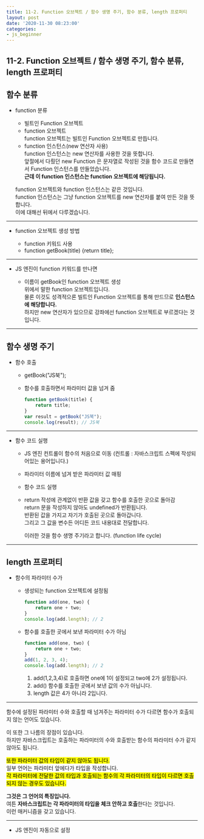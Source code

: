 ```yaml
---
title: 11-2. Function 오브젝트 / 함수 생명 주기, 함수 분류, length 프로퍼티
layout: post
date: '2020-11-30 08:23:00'
categories:
- js_beginner
---
```


## 11-2. Function 오브젝트 / 함수 생명 주기, 함수 분류, length 프로퍼티

## 함수 분류

* function 분류

    * 빌트인 Function 오브젝트
    * function 오브젝트  
      function 오브젝트는 빌트인 Function 오브젝트로 만듭니다.
    * function 인스턴스(new 연산자 사용)  
      function 인스턴스는 new 연산자를 사용한 것을 뜻합니다.  
      앞절에서 다뤘던 new Function 은 문자열로 작성된 것을 함수 코드로 만들면서 Function 인스턴스를 만들었습니다.  
      **근데 이 function 인스턴스는 function 오브젝트에 해당됩니다.**
    
    function 오브젝트와 function 인스턴스는 같은 것입니다.  
    function 인스턴스는 그냥 function 오브젝트를 new 연산자를 붙여 만든 것을 뜻합니다.  
    이에 대해선 뒤에서 다루겠습니다.
    
---

* function 오브젝트 생성 방법

    * function 키워드 사용
    * function getBook(title) {return title};
    
---

* JS 엔진이 function 키워드를 만나면

    * 이름이 getBook인 function 오브젝트 생성  
      위에서 말한 function 오브젝트입니다.  
      물론 이것도 성격적으론 빌트인 Function 오브젝트를 통해 만드므로 **인스턴스에 해당합니다.**  
      하지만 new 연산자가 있으므로 강좌에선 function 오브젝트로 부르겠다는 것입니다.
      
---

## 함수 생명 주기

* 함수 호출

    * getBook("JS북");
    * 함수를 호출하면서 파라미터 값을 넘겨 줌
    
        ```javascript
        function getBook(title) {
            return title;
        }
        var result = getBook("JS북");
        console.log(result); // JS북
        ```
    
---

* 함수 코드 실행

    * JS 엔진 컨트롤이 함수의 처음으로 이동 (컨트롤 : 자바스크립트 스펙에 작성되어있는 용어입니다.)
    * 파라미터 이름에 넘겨 받은 파라미터 값 매핑
    * 함수 코드 실행
    * return 작성에 관계없이 반환 값을 갖고 함수를 호출한 곳으로 돌아감  
      return 문을 작성하지 않아도 undefined가 반환됩니다.  
      반환된 값을 가지고 자기가 호출된 곳으로 돌아갑니다.  
      그리고 그 값을 변수든 어디든 코드 내용대로 전달합니다.
      
      이러한 것을 함수 생명 주기라고 합니다. (function life cycle)
      
---

## length 프로퍼티

* 함수의 파라미터 수가

    * 생성되는 function 오브젝트에 설정됨
    
        ```javascript
        function add(one, two) {
            return one + two;
        }
        console.log(add.length); // 2
        ```
    
    * 함수를 호출한 곳에서 보낸 파라미터 수가 아님
    
        ```javascript
        function add(one, two) {
            return one + two;
        }
        add(1, 2, 3, 4);
        console.log(add.length); // 2
        ```
        
        1. add(1,2,3,4)로 호출하면 one에 1이 설정되고 two에 2가 설정됩니다.
        2. add() 함수를 호출한 곳에서 보낸 값의 수가 아닙니다.
        3. length 값은 4가 아니라 2입니다.
        
---

함수에 설정된 파라미터 수와 호출할 때 넘겨주는 파라미터 수가 다르면 함수가 호출되지 않는 언어도 있습니다.  

이 또한 그 나름의 장점이 있습니다.  
하지만 자바스크립트는 호출하는 파라미터의 수와 호출받는 함수의 파라미터 수가 같지 않아도 됩니다.  

<mark>또한 파라미터 값의 타입이 같지 않아도 됩니다.</mark>  
일부 언어는 파라미터 앞에다가 타입을 작성합니다.  
<mark>각 파라미터에 전달한 값의 타입과 호출되는 함수의 각 파라미터의 타입이 다르면 호출되지 않는 경우도 있습니다.</mark>  

**그것은 그 언어의 특징입니다.**  
여튼 **자바스크립트는 각 파라미터의 타입을 체크 안하고 호출**한다는 것입니다.  
이런 매커니즘을 갖고 있습니다.
    
---

* JS 엔진이 자동으로 설정